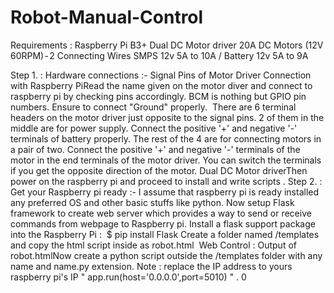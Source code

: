 # Robot-Manual-Control
Requirements :
Raspberry Pi B3+
Dual DC Motor driver 20A
DC Motors (12V 60RPM) - 2
Connecting Wires
SMPS 12v 5A to 10A / Battery 12v 5A to 9A

Step 1. : Hardware connections :-
Signal Pins of Motor Driver Connection with Raspberry PiRead the name given on the motor diver and connect to raspberry pi by checking pins accordingly. BCM is nothing but GPIO pin numbers. Ensure to connect "Ground" properly. 
There are 6 terminal headers on the motor driver just opposite to the signal pins. 2 of them in the middle are for power supply. Connect the positive '+' and negative '-' terminals of battery properly. The rest of the 4 are for connecting motors in a pair of two. Connect the positive '+' and negative '-' terminals of the motor in the end terminals of the motor driver. You can switch the terminals if you get the opposite direction of the motor.
Dual DC Motor driverThen power on the raspberry pi and proceed to install and write scripts .
Step 2. : Get your Raspberry pi ready :-
I assume that raspberry pi is ready installed any preferred OS and other basic stuffs like python. Now setup Flask framework to create web server which provides a way to send or receive commands from webpage to Raspberry pi. Install a flask support package into the Raspberry Pi : 
$ pip install Flask
Create a folder named /templates and copy the html script inside as robot.html 
Web Control : Output of robot.htmlNow create a python script outside the /templates folder with any name and name.py extension. Note : replace the IP address to yours raspberry pi's IP " app.run(host='0.0.0.0',port=5010) " . 0
